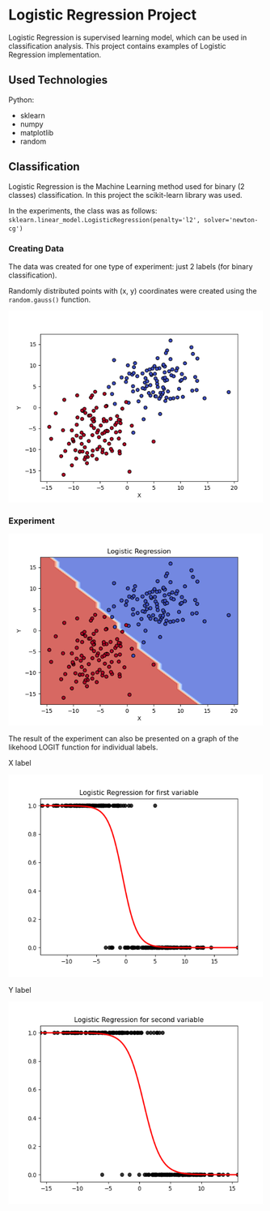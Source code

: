 # Logistic Regression Project

Logistic Regression is supervised learning model, which can be used in classification analysis.
This project contains examples of Logistic Regression implementation.

## Used Technologies

Python:
- sklearn
- numpy
- matplotlib
- random

## Classification

Logistic Regression is the Machine Learning method used for binary (2 classes) classification.
In this project the scikit-learn library was used.

In the experiments, the class was as follows: `sklearn.linear_model.LogisticRegression(penalty='l2', solver='newton-cg')`

### Creating Data

The data was created for one type of experiment: just 2 labels (for binary classification).

Randomly distributed points with (x, y) coordinates were created using the `random.gauss()` function. 


![](./images/labels_raw.png)


### Experiment

![](./images/labels_logistic.png)

The result of the experiment can also be presented on a graph of the likehood LOGIT function for individual labels.

X label

<img src="./images/logistic_1.png" width="540" height="400">

Y label

<img src="./images/logistic_2.png" width="540" height="400">

